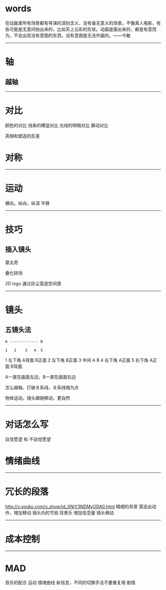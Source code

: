 # words
在动画里所有场景都有导演的深刻含义，没有毫无意义的场景。不像真人电影，有些可能是无意间拍出来的，比如天上云彩的形状。动画是画出来的，都是有意而为，不会出现没有意图的东西，没有意图是无法作画的。——今敏



----
# 轴

## 越轴


---
# 对比
颜色的对比
线条的横竖对比
光线的明暗对比
静动对比

真相和塑造的反差


# 对称

---
# 运动
横向，纵向，纵深
平移


---
# 技巧
## 插入镜头
蒙太奇

叠化转场


2D logo 通过灰尘营造空间感


---
# 镜头
## 五镜头法
```
A ------------- B

1   2    3   4  5
```
1 左下角 A背面 B正面
2 左下角 B正面
3 中间   A B
4 右下角 A正面
5 右下角 A正面 B背面

A一直在画面左边，B一直在画面右边

怎么越轴，打破关系线，关系线缩为点


物体运动，镜头跟随移动，更自然




----
# 对话怎么写
自觉愿望 和 不自觉愿望

# 情绪曲线





---
# 冗长的段落
http://v.youku.com/v_show/id_XNjY3NDMyODA0.html
精细的背景
营造出动作，增加移动
镜头内的节拍
背景乐
增加信息量
镜头微动


---
# 成本控制




---
# MAD
音乐的配合
运动
情绪曲线
新信息，不同的切换手法不要重复用
剧情



